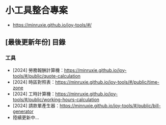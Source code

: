 # 小工具整合專案
* https://minruxie.github.io/joy-tools/#/


## [最後更新年份] 目錄

### 工具
* [2024] 勞務報酬計算機：https://minruxie.github.io/joy-tools/#/public/quote-calculation
* [2024] 時區對照表：https://minruxie.github.io/joy-tools/#/public/time-zone
* [2024] 工時計算機：https://minruxie.github.io/joy-tools/#/public/working-hours-calculation
* [2024] 請款單產生器：https://minruxie.github.io/joy-tools/#/public/bill-generator
* 陸續更新中...